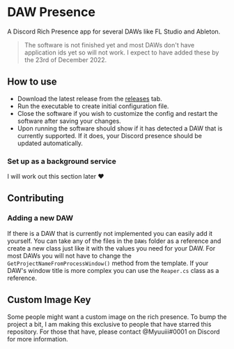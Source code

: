 # DAW Presence

A Discord Rich Presence app for several DAWs like FL Studio and Ableton.

> The software is not finished yet and most DAWs don't have application ids yet so will not work. I expect to have added these by the 23rd of December 2022.

## How to use

- Download the latest release from the [releases]() tab.
- Run the executable to create initial configuration file.
- Close the software if you wish to customize the config and restart the software after saving your changes.
- Upon running the software should show if it has detected a DAW that is currently supported. If it does, your Discord presence should be updated automatically.

### Set up as a background service

I will work out this section later ♥

## Contributing

### Adding a new DAW

If there is a DAW that is currently not implemented you can easily add it yourself. You can take any of the files in the `DAWs` folder as a reference and create a new class just like it with the values you need for your DAW. For most DAWs you will not have to change the `GetProjectNameFromProcessWindow()` method from the template. If your DAW's window title is more complex you can use the `Reaper.cs` class as a reference. 

## Custom Image Key

Some people might want a custom image on the rich presence. To bump the project a bit, I am making this exclusive to people that have starred this repository. For those that have, please contact @Myuuiii#0001 on Discord for more information.





